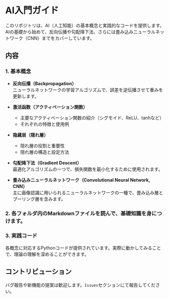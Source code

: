 # AI入門ガイド

このリポジトリは、AI（人工知能）の基本概念と実践的なコードを提供します。AIの基礎から始めて、反向伝播や勾配降下法、さらには畳み込みニューラルネットワーク（CNN）までをカバーしています。

## 内容

### 1. 基本概念

- **反向伝播（Backpropagation）**  
  ニューラルネットワークの学習アルゴリズムで、誤差を逆伝播させて重みを更新します。

- **激活函数（アクティベーション関数）**
   - 主要なアクティベーション関数の紹介（シグモイド、ReLU、tanhなど）
   - それぞれの特徴と使用例

- **隐藏层（隠れ層）**
   - 隠れ層の役割と重要性
   - 隠れ層の構造と設定方法

- **勾配降下法（Gradient Descent）**  
  最適化アルゴリズムの一つで、損失関数を最小化するために使用されます。

- **畳み込みニューラルネットワーク（Convolutional Neural Network, CNN）**  
  主に画像認識に用いられるニューラルネットワークの一種で、畳み込み層とプーリング層を含みます。



### 2. 各フォルダ内のMarkdownファイルを読んで、基礎知識を身につけます。
### 3. 実践コード

各概念に対応するPythonコードが提供されています。実際に動かしてみることで、理論の理解を深めることができます。

## コントリビューション

バグ報告や新機能の提案は歓迎します。`Issues`セクションにて報告してください。





